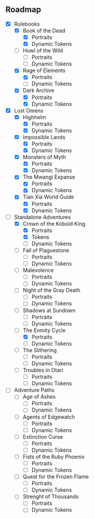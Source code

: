 ## Roadmap

- [X] Rulebooks
	- [X] Book of the Dead
		- [X] Portraits
		- [X] Dynamic Tokens
	- [ ] Howl of the Wild
		- [ ] Portraits
		- [ ] Dynamic Tokens
	- [X] Rage of Elements
		- [X] Portraits
		- [ ] Dynamic Tokens
	- [X] Dark Archive
		- [X] Portraits
		- [X] Dynamic Tokens
- [X] Lost Omens
	- [X] Highhelm
		- [X] Portraits
		- [X] Dynamic Tokens
	- [X] Impossible Lands
		- [X] Portraits
		- [X] Dynamic Tokens
	- [X] Monsters of Myth
		- [X] Portraits
		- [X] Dynamic Tokens
	- [X] The Mwangi Expanse
		- [X] Portraits
		- [X] Dynamic Tokens
	- [X] Tian Xia World Guide
		- [X] Portraits
		- [X] Dynamic Tokens
- [ ] Standalone Adventures
	- [X] Crown of the Kobold King
		- [X] Portraits
		- [X] Tokens
		- [ ] Dynamic Tokens
	- [ ]  Fall of Plaguestone
		- [ ] Portraits
		- [ ] Dynamic Tokens
	- [ ] Malevolence
		- [ ] Portraits
		- [ ] Dynamic Tokens
	- [ ] Night of the Gray Death
		- [ ] Portraits
		- [ ] Dynamic Tokens
	- [ ] Shadows at Sundown
		- [ ] Portraits
		- [ ] Dynamic Tokens
	- [ ] The Enmity Cycle
		- [X] Portraits
		- [ ] Dynamic Tokens
	- [ ] The Slithering
		- [ ] Portraits
		- [ ] Dynamic Tokens
	- [ ] Troubles in Otari
		- [ ] Portraits
		- [ ] Dynamic Tokens
- [ ] Adventure Paths
	- [ ] Age of Ashes
		- [ ] Portraits
		- [ ] Dynamic Tokens
	- [ ] Agents of Edgewatch
		- [ ] Portraits
		- [ ] Dynamic Tokens
	- [ ] Extinction Curse
		- [ ] Portraits
		- [ ] Dynamic Tokens
	- [ ] Fists of the Ruby Phoenix
		- [ ] Portraits
		- [ ] Dynamic Tokens
	- [ ] Quest for the Frozen Flame
		- [ ] Portraits
		- [ ] Dynamic Tokens
	- [ ] Strenght of Thousands
		- [ ] Portraits
		- [ ] Dynamic Tokens